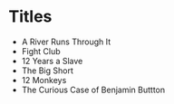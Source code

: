 # Titles

* A River Runs Through It
* Fight Club
* 12 Years a Slave
* The Big Short
* 12 Monkeys
* The Curious Case of Benjamin Buttton